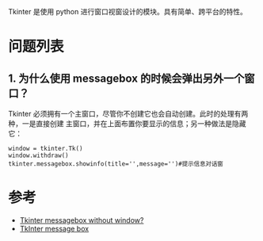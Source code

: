 
Tkinter 是使用 python 进行窗口视窗设计的模块。具有简单、跨平台的特性。

# 问题列表

## 1. 为什么使用 messagebox 的时候会弹出另外一个窗口？

Tkinter 必须拥有一个主窗口，尽管你不创建它也会自动创建。此时的处理有两种，一是直接创建
主窗口，并在上面布置你要显示的信息；另一种做法是隐藏它：

```
window = tkinter.Tk()
window.withdraw()
tkinter.messagebox.showinfo(title='',message='')#提示信息对话窗
```

# 参考

- [Tkinter messagebox without window?](https://stackoverflow.com/questions/17280637/tkinter-messagebox-without-window)
- [TkInter message box](https://pythonspot.com/tk-message-box/)
